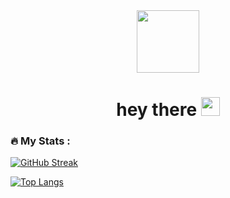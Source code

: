 <div id="header" align="center">
  <img src="https://media.giphy.com/media/v1.Y2lkPTc5MGI3NjExY296ZjgzZHdjemcxODY3dDJxOHljbnp6bjFkOTJwYWZsdmVkOTJ6dSZlcD12MV9pbnRlcm5hbF9naWZfYnlfaWQmY3Q9cw/3kPDmoWdBpQPNhCnUG/giphy.gif" width="100"/>
  <h1>
    hey there
    <img src="https://media.giphy.com/media/hvRJCLFzcasrR4ia7z/giphy.gif" width="30px"/>
  </h1>
</div>

### :fire: My Stats :
[![GitHub Streak](http://github-readme-streak-stats.herokuapp.com?user=anjia11&theme=dark&background=000000)](https://git.io/streak-stats)

[![Top Langs](https://github-readme-stats.vercel.app/api/top-langs/?username=anjia11)](https://github.com/anuraghazra/github-readme-stats)
